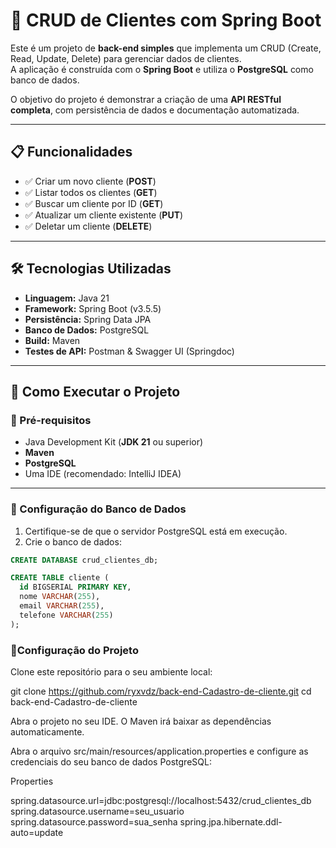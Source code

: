 # 📌 CRUD de Clientes com Spring Boot

Este é um projeto de **back-end simples** que implementa um CRUD (Create, Read, Update, Delete) para gerenciar dados de clientes.  
A aplicação é construída com o **Spring Boot** e utiliza o **PostgreSQL** como banco de dados.

O objetivo do projeto é demonstrar a criação de uma **API RESTful completa**, com persistência de dados e documentação automatizada.

---

## 📋 Funcionalidades
- ✅ Criar um novo cliente (**POST**)
- ✅ Listar todos os clientes (**GET**)
- ✅ Buscar um cliente por ID (**GET**)
- ✅ Atualizar um cliente existente (**PUT**)
- ✅ Deletar um cliente (**DELETE**)

---

## 🛠️ Tecnologias Utilizadas
- **Linguagem:** Java 21  
- **Framework:** Spring Boot (v3.5.5)  
- **Persistência:** Spring Data JPA  
- **Banco de Dados:** PostgreSQL  
- **Build:** Maven  
- **Testes de API:** Postman & Swagger UI (Springdoc)

---

## 🚀 Como Executar o Projeto

### 🔹 Pré-requisitos
- Java Development Kit (**JDK 21** ou superior)  
- **Maven**  
- **PostgreSQL**  
- Uma IDE (recomendado: IntelliJ IDEA)

---

### 🔹 Configuração do Banco de Dados
1. Certifique-se de que o servidor PostgreSQL está em execução.  
2. Crie o banco de dados:  

```sql
CREATE DATABASE crud_clientes_db;

CREATE TABLE cliente (
  id BIGSERIAL PRIMARY KEY,
  nome VARCHAR(255),
  email VARCHAR(255),
  telefone VARCHAR(255)
);
```

### 🔹Configuração do Projeto
Clone este repositório para o seu ambiente local:

git clone https://github.com/ryxvdz/back-end-Cadastro-de-cliente.git
cd back-end-Cadastro-de-cliente

Abra o projeto no seu IDE. O Maven irá baixar as dependências automaticamente.

Abra o arquivo src/main/resources/application.properties e configure as credenciais do seu banco de dados PostgreSQL:

Properties

spring.datasource.url=jdbc:postgresql://localhost:5432/crud_clientes_db
spring.datasource.username=seu_usuario
spring.datasource.password=sua_senha
spring.jpa.hibernate.ddl-auto=update
